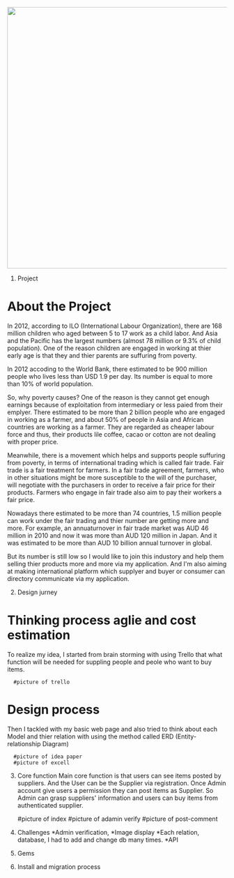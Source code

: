 <p align="center">
<img src="https://image.ibb.co/fNvzqk/githublogofe.png" width="600" />
</p>



1. Project
# About the Project

In 2012, according to ILO (International Labour Organization), there are 168 million children who aged between 5 to 17 work as a child labor.
And Asia and the Pacific has the largest numbers (almost 78 million or 9.3% of child population).
One of the reason children are engaged in working at thier early age is that they and thier parents are suffuring from poverty.

In 2012 accoding to the World Bank, there estimated to be 900 million people who lives less than USD 1.9 per day.
Its number is equal to more than 10% of world population.

So, why poverty causes?
One of the reason is they cannot get enough earnings because of exploitation from intermediary or less paied from their emplyer.
There estimated to be more than 2 billion people who are engaged in working as a farmer, and about 50% of people in Asia and African countries are working as a farmer.
They are regarded as cheaper labour force and thus, their products lile coffee, cacao or cotton are not dealing with proper price.


Meanwhile, there is a movement which helps and supports people suffuring from poverty, in terms of international trading which is called fair trade.
Fair trade is a fair treatment for farmers. In a fair trade agreement, farmers, who in other situations might be more susceptible to the will of the purchaser, will negotiate with the purchasers in order to receive a fair price for their products. Farmers who engage in fair trade also aim to pay their workers a fair price.

Nowadays there estimated to be more than 74 countries, 1.5 million people can work under the fair trading and thier number are getting more and more.
For example, an annuaturnover in fair trade market was AUD 46 million in 2010 and now it was more than AUD 120 million in Japan.
And it was estimated to be more than AUD 10 billion annual turnover in global.

But its number is still low so I would like to join this industory and help them selling thier products more and more via my application.
And I'm also aiming at making international platform which supplyer and buyer or consumer can directory communicate via my application.



2. Design jurney

# Thinking process    aglie and cost estimation
To realize my idea, I started from brain storming with using Trello that what function will be needed for suppling people and peole who want to buy items.
  

      #picture of trello

# Design process
Then I tackled with my basic web page and also tried to think about each Model and thier relation with using the method called ERD (Entity-relationship Diagram)

      #picture of idea paper
      #picture of excell


3. Core function
Main core function is that users can see items posted by suppliers. And the User can be the Supplier via registration.
Once Admin account give users a permission they can post items as Supplier.
So Admin can grasp suppliers' information and users can buy items from authenticated supplier.

      #picture of index
      #picture of adamin verify
      #picture of post-comment       



4. Challenges
*Admin verification,
*Image display
*Each relation, database, I had to add and change db many times.
*API

5. Gems



6. Install and migration process
